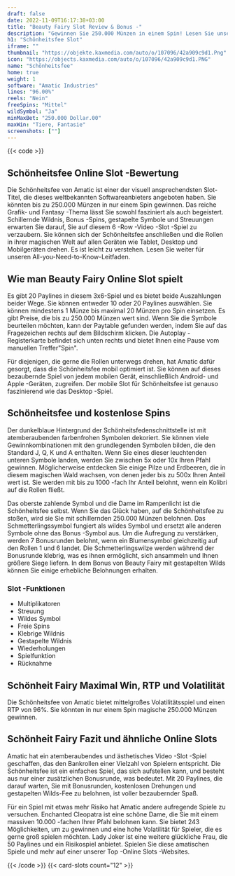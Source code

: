 ```yaml
---
draft: false
date: 2022-11-09T16:17:38+03:00
title: "Beauty Fairy Slot Review & Bonus -"
description: "Gewinnen Sie 250.000 Münzen in einem Spin! Lesen Sie unsere Rezension über den Schönheitsfeden von Amatic, um herauszufinden, wie! Unsere Bewertung umfasst RTP, Funktionen, Boni und mehr."
h1: "Schönheitsfee Slot"
iframe: ""
thumbnail: "https://objekte.kaxmedia.com/auto/o/107096/42a909c9d1.Png"
icon: "https://objects.kaxmedia.com/auto/o/107096/42a909c9d1.PNG"
name: "Schönheitsfee"
home: true
weight: 1
software: "Amatic Industries"
lines: "96.00%"
reels: "Nein"
freeSpins: "Mittel"
wildSymbol: "Ja"
minMaxBet: "250.000 Dollar.00"
maxWin: "Tiere, Fantasie"
screenshots: [""]
---
```


{{< code >}}<h2>Schönheitsfee Online Slot -Bewertung</h2><p>Die Schönheitsfee von Amatic ist einer der visuell ansprechendsten Slot-Titel, die dieses weltbekannten Softwareanbieters angeboten haben. Sie könnten bis zu 250.000 Münzen in nur einem Spin gewinnen. Das reiche Grafik- und Fantasy -Thema lässt Sie sowohl fasziniert als auch begeistert. Schillernde Wildnis, Bonus -Spins, gestapelte Symbole und Streuungen erwarten Sie darauf, Sie auf diesem 6 -Row -Video -Slot -Spiel zu verzaubern. Sie können sich der Schönheitsfee anschließen und die Rollen in ihrer magischen Welt auf allen Geräten wie Tablet, Desktop und Mobilgeräten drehen. Es ist leicht zu verstehen. Lesen Sie weiter für unseren All-you-Need-to-Know-Leitfaden.</p><h2>Wie man Beauty Fairy Online Slot spielt</h2><p>Es gibt 20 Paylines in diesem 3x6-Spiel und es bietet beide Auszahlungen beider Wege. Sie können entweder 10 oder 20 Paylines auswählen. Sie können mindestens 1 Münze bis maximal 20 Münzen pro Spin einsetzen. Es gibt Preise, die bis zu 250.000 Münzen wert sind. Wenn Sie die Symbole beurteilen möchten, kann der Paytable gefunden werden, indem Sie auf das Fragezeichen rechts auf dem Bildschirm klicken. Die Autoplay -Registerkarte befindet sich unten rechts und bietet Ihnen eine Pause vom manuellen Treffer"Spin".</p><p>Für diejenigen, die gerne die Rollen unterwegs drehen, hat Amatic dafür gesorgt, dass die Schönheitsfee mobil optimiert ist. Sie können auf dieses bezaubernde Spiel von jedem mobilen Gerät, einschließlich Android- und Apple -Geräten, zugreifen. Der mobile Slot für Schönheitsfee ist genauso faszinierend wie das Desktop -Spiel.</p><h2>Schönheitsfee und kostenlose Spins</h2><p>Der dunkelblaue Hintergrund der Schönheitsfedenschnittstelle ist mit atemberaubenden farbenfrohen Symbolen dekoriert. Sie können viele Gewinnkombinationen mit den grundlegenden Symbolen bilden, die den Standard J, Q, K und A enthalten. Wenn Sie eines dieser leuchtenden unteren Symbole landen, werden Sie zwischen 5x oder 10x Ihren Pfahl gewinnen. Möglicherweise entdecken Sie einige Pilze und Erdbeeren, die in diesem magischen Wald wachsen, von denen jeder bis zu 500x Ihren Anteil wert ist. Sie werden mit bis zu 1000 -fach Ihr Anteil belohnt, wenn ein Kolibri auf die Rollen fließt.</p><p>Das oberste zahlende Symbol und die Dame im Rampenlicht ist die Schönheitsfee selbst. Wenn Sie das Glück haben, auf die Schönheitsfee zu stoßen, wird sie Sie mit schillernden 250.000 Münzen belohnen. Das Schmetterlingssymbol fungiert als wildes Symbol und ersetzt alle anderen Symbole ohne das Bonus -Symbol aus. Um die Aufregung zu verstärken, werden 7 Bonusrunden belohnt, wenn ein Blumensymbol gleichzeitig auf den Rollen 1 und 6 landet. Die Schmetterlingswilze werden während der Bonusrunde klebrig, was es ihnen ermöglicht, sich ansammeln und Ihnen größere Siege liefern. In dem Bonus von Beauty Fairy mit gestapelten Wilds können Sie einige erhebliche Belohnungen erhalten.</p><h3>
Slot -Funktionen</h3><ul>
<li></span>
Multiplikatoren</li>
<li></span>
Streuung</li>
<li></span>
Wildes Symbol</li>
<li></span>
Freie Spins</li>
<li></span>
Klebrige Wildnis</li>
<li></span>
Gestapelte Wildnis</li>
<li></span>
Wiederholungen</li>
<li></span>
Spielfunktion</li>
<li></span>
Rücknahme</li></ul><h2>Schönheit Fairy Maximal Win, RTP und Volatilität</h2><p>Die Schönheitsfee von Amatic bietet mittelgroßes Volatilitätsspiel und einen RTP von 96%. Sie könnten in nur einem Spin magische 250.000 Münzen gewinnen.</p><h2>Schönheit Fairy Fazit und ähnliche Online Slots</h2><p>Amatic hat ein atemberaubendes und ästhetisches Video -Slot -Spiel geschaffen, das den Bankrollen einer Vielzahl von Spielern entspricht. Die Schönheitsfee ist ein einfaches Spiel, das sich aufstellen kann, und besteht aus nur einer zusätzlichen Bonusrunde, was bedeutet. Mit 20 Paylines, die darauf warten, Sie mit Bonusrunden, kostenlosen Drehungen und gestapelten Wilds-Fee zu belohnen, ist voller bezaubernder Spaß.</p><p>Für ein Spiel mit etwas mehr Risiko hat Amatic andere aufregende Spiele zu versuchen. Enchanted Cleopatra ist eine schöne Dame, die Sie mit einem massiven 10.000 -fachen Ihrer Pfahl belohnen kann. Sie bietet 243 Möglichkeiten, um zu gewinnen und eine hohe Volatilität für Spieler, die es gerne groß spielen möchten. Lady Joker ist eine weitere glückliche Frau, die 50 Paylines und ein Risikospiel anbietet. Spielen Sie diese amatischen Spiele und mehr auf einer unserer Top -Online Slots -Websites.</p>{{< /code >}}
 {{< card-slots count="12" >}}